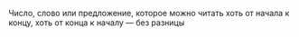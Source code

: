 Число, слово или предложение, которое можно читать хоть от начала к концу, хоть от конца к началу — без разницы